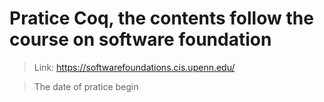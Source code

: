 # Pratice Coq, the contents follow the course on software foundation
 > Link: https://softwarefoundations.cis.upenn.edu/ 
 
 > The date of pratice begin
 